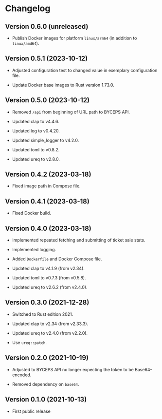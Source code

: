 # Changelog


## Version 0.6.0 (unreleased)

- Publish Docker images for platform `linux/arm64` (in addition to
  `linux/amd64`).


## Version 0.5.1 (2023-10-12)

- Adjusted configuration test to changed value in exemplary
  configuration file.

- Update Docker base images to Rust version 1.73.0.


## Version 0.5.0 (2023-10-12)

- Removed `/api` from beginning of URL path to BYCEPS API.

- Updated clap to v4.4.6.

- Updated log to v0.4.20.

- Updated simple_logger to v4.2.0.

- Updated toml to v0.8.2.

- Updated ureq to v2.8.0.


## Version 0.4.2 (2023-03-18)

- Fixed image path in Compose file.


## Version 0.4.1 (2023-03-18)

- Fixed Docker build.


## Version 0.4.0 (2023-03-18)

- Implemented repeated fetching and submitting of ticket sale stats.

- Implemented logging.

- Added `Dockerfile` and Docker Compose file.

- Updated clap to v4.1.9 (from v2.34).

- Updated toml to v0.7.3 (from v0.5.8).

- Updated ureq to v2.6.2 (from v2.4.0).


## Version 0.3.0 (2021-12-28)

- Switched to Rust edition 2021.

- Updated clap to v2.34 (from v2.33.3).

- Updated ureq to v2.4.0 (from v2.2.0).

- Use `ureq::patch`.


## Version 0.2.0 (2021-10-19)

- Adjusted to BYCEPS API no longer expecting the token to be
  Base64-encoded.

- Removed dependency on `base64`.


## Version 0.1.0 (2021-10-13)

- First public release
